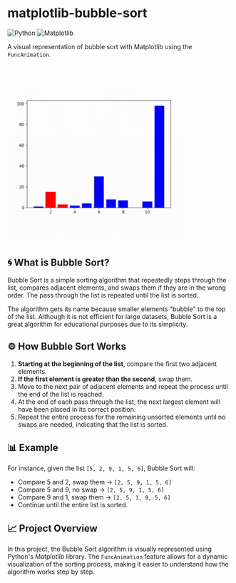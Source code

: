 # matplotlib-bubble-sort
![Python](https://img.shields.io/badge/Python-3776AB?style=flat&logo=python&logoColor=white)
![Matplotlib](https://img.shields.io/badge/Matplotlib-003B57?style=flat&logo=matplotlib&logoColor=white)

A visual representation of bubble sort with Matplotlib using the `FuncAnimation`.

<img src="/assets/bubble-sort.gif" width="400">

## 🌀 What is Bubble Sort?
Bubble Sort is a simple sorting algorithm that repeatedly steps through the list, compares adjacent elements, and swaps them if they are in the wrong order. The pass through the list is repeated until the list is sorted.

The algorithm gets its name because smaller elements "bubble" to the top of the list. Although it is not efficient for large datasets, Bubble Sort is a great algorithm for educational purposes due to its simplicity.

## ⚙️ How Bubble Sort Works
1. **Starting at the beginning of the list**, compare the first two adjacent elements.
2. **If the first element is greater than the second**, swap them.
3. Move to the next pair of adjacent elements and repeat the process until the end of the list is reached.
4. At the end of each pass through the list, the next largest element will have been placed in its correct position.
5. Repeat the entire process for the remaining unsorted elements until no swaps are needed, indicating that the list is sorted.

## 📊 Example
For instance, given the list `[5, 2, 9, 1, 5, 6]`, Bubble Sort will:
- Compare 5 and 2, swap them → `[2, 5, 9, 1, 5, 6]`
- Compare 5 and 9, no swap → `[2, 5, 9, 1, 5, 6]`
- Compare 9 and 1, swap them → `[2, 5, 1, 9, 5, 6]`
- Continue until the entire list is sorted.

## 📈 Project Overview
In this project, the Bubble Sort algorithm is visually represented using Python's Matplotlib library. The `FuncAnimation` feature allows for a dynamic visualization of the sorting process, making it easier to understand how the algorithm works step by step.

